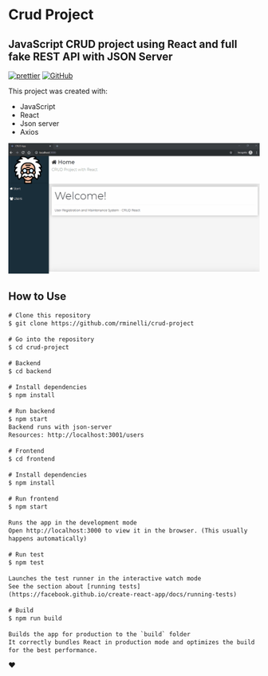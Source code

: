 # Crud Project
## JavaScript CRUD project using React and full fake REST API with JSON Server


[![prettier](https://img.shields.io/badge/styled%20with-prettier-ff69b4.svg)](https://github.com/prettier/prettier)
[![GitHub](https://img.shields.io/github/license/mtxr/vscode-sqltools?style=flat-square)](https://github.com/rminelli/brastlewark-search/blob/master/LICENSE)

This project was created with:

- JavaScript
- React
- Json server
- Axios

![](preview.gif)

## How to Use

```shell
# Clone this repository
$ git clone https://github.com/rminelli/crud-project

# Go into the repository
$ cd crud-project

# Backend
$ cd backend

# Install dependencies
$ npm install

# Run backend
$ npm start
Backend runs with json-server
Resources: http://localhost:3001/users

# Frontend
$ cd frontend

# Install dependencies
$ npm install

# Run frontend
$ npm start

Runs the app in the development mode
Open http://localhost:3000 to view it in the browser. (This usually happens automatically)

# Run test
$ npm test

Launches the test runner in the interactive watch mode
See the section about [running tests](https://facebook.github.io/create-react-app/docs/running-tests)

# Build
$ npm run build

Builds the app for production to the `build` folder
It correctly bundles React in production mode and optimizes the build for the best performance.

```

❤️